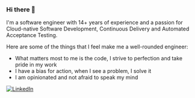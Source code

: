 ### Hi there 👋

I'm a software engineer with 14+ years of experience and a passion for Cloud-native Software Development, Continuous Delivery and Automated Acceptance Testing.

Here are some of the things that I feel make me a well-rounded engineer:

* What matters most to me is the code, I strive to perfection and take pride in my work
* I have a bias for action, when I see a problem, I solve it
* I am opinionated and not afraid to speak my mind

[![LinkedIn](https://img.shields.io/badge/linkedin-%230077B5.svg?style=for-the-badge&logo=linkedin&logoColor=white)](https://www.linkedin.com/in/gabriel-diegel-72a76339/)
